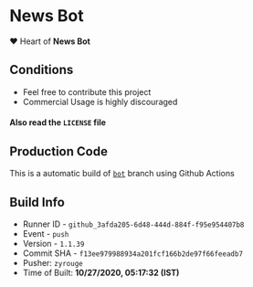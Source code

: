 # News Bot

❤️ Heart of **News Bot**

## Conditions

-   Feel free to contribute this project
-   Commercial Usage is highly discouraged

#### Also read the `LICENSE` file


## Production Code
This is a automatic build of [`bot`](https://github.com/zyrouge/news-discord/tree/bot) branch using Github Actions
## Build Info
* Runner ID - `github_3afda205-6d48-444d-884f-f95e954407b8`
* Event - `push`
* Version - `1.1.39`
* Commit SHA - `f13ee979988934a201fcf166b2de97f66feeadb7`
* Pusher: `zyrouge`
* Time of Built: **10/27/2020, 05:17:32 (IST)**
